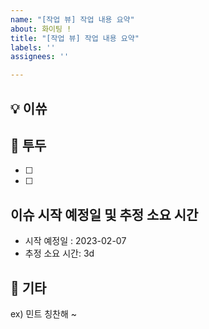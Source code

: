 ```yaml
---
name: "[작업 뷰] 작업 내용 요약"
about: 화이팅 !
title: "[작업 뷰] 작업 내용 요약"
labels: ''
assignees: ''

---
```


## 💡 이쓔
<!--어떤 작업을 하는지 작성해주세요.-->

## 📝 투두
<!-- 상세한 작업으로 구분하여 나누어주세요. -->
- [ ] 
- [ ]

## 이슈 시작 예정일 및 추정 소요 시간
- 시작 예정일 : 2023-02-07
- 추정 소요 시간: 3d

## 🎸 기타
<!--추가로 하고싶은 말을 작성해주세요.-->
ex) 민트 칭찬해 ~
